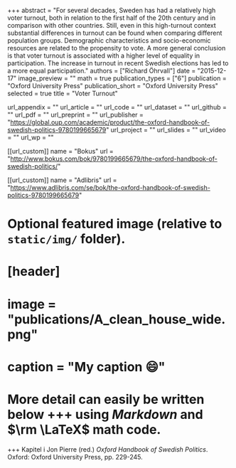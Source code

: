 +++
abstract = "For several decades, Sweden has had a relatively high voter turnout, both in relation to the first half of the 20th century and in comparison with other countries. Still, even in this high-turnout context substantial differences in turnout can be found when comparing different population groups. Demographic characteristics and socio-economic resources are related to the propensity to vote. A more general conclusion is that voter turnout is associated with a higher level of equality in participation. The increase in turnout in recent Swedish elections has led to a more equal participation."
authors = ["Richard Öhrvall"]
date = "2015-12-17"
image_preview = ""
math = true
publication_types = ["6"]
publication = "Oxford University Press"
publication_short = "Oxford University Press"
selected = true
title = "Voter Turnout"

url_appendix = ""
url_article = ""
url_code = ""
url_dataset = ""
url_github = ""
url_pdf = ""
url_preprint = ""
url_publisher = "https://global.oup.com/academic/product/the-oxford-handbook-of-swedish-politics-9780199665679"
url_project = ""
url_slides = ""
url_video = ""
url_wp = ""

[[url_custom]]
name = "Bokus"
url = "http://www.bokus.com/bok/9780199665679/the-oxford-handbook-of-swedish-politics/"

[[url_custom]]
name = "Adlibris"
url = "https://www.adlibris.com/se/bok/the-oxford-handbook-of-swedish-politics-9780199665679"


# Optional featured image (relative to `static/img/` folder).
# [header]
# image = "publications/A_clean_house_wide.png"
# caption = "My caption :smile:"


# More detail can easily be written below +++ using *Markdown* and $\rm \LaTeX$ math code.
+++
Kapitel i Jon Pierre (red.) *Oxford Handbook of Swedish Politics*. Oxford: Oxford University Press, pp. 229-245.


